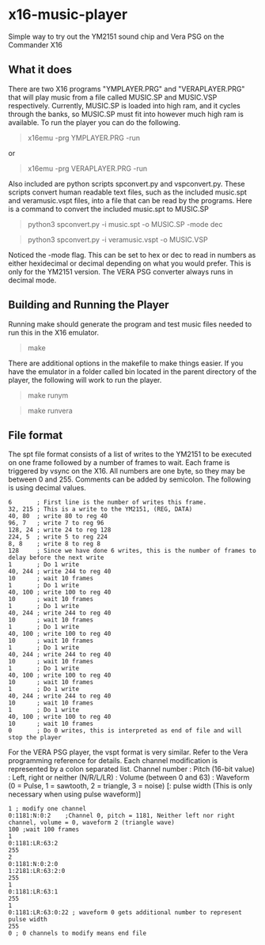 # x16-music-player
Simple way to try out the YM2151 sound chip and Vera PSG on the Commander X16


## What it does
There are two X16 programs "YMPLAYER.PRG" and "VERAPLAYER.PRG" that will play music from a file called MUSIC.SP and MUSIC.VSP respectively.
Currently, MUSIC.SP is loaded into high ram, and it cycles through the banks, so MUSIC.SP must fit into however much high ram is available.
To run the player you can do the following.
> x16emu -prg YMPLAYER.PRG -run

or
> x16emu -prg VERAPLAYER.PRG -run

Also included are python scripts spconvert.py and vspconvert.py.  These scripts convert human readable text files, such as the included music.spt and veramusic.vspt files, into a file that can be read by the programs.
Here is a command to convert the included music.spt to MUSIC.SP
>python3 spconvert.py -i music.spt -o MUSIC.SP -mode dec

>python3 spconvert.py -i veramusic.vspt -o MUSIC.VSP

Noticed the -mode flag.  This can be set to hex or dec to read in numbers as either hexidecimal or decimal depending on what you would prefer.  This is only for the YM2151 version.  The VERA PSG converter always runs in decimal mode.

## Building and Running the Player

Running make should generate the program and test music files needed to run this in the X16 emulator.
>make

There are additional options in the makefile to make things easier.  If you have the emulator in a folder called bin located in the parent directory of the player, the following will work to run the player.
>make runym

>make runvera

## File format
The spt file format consists of a list of writes to the YM2151 to be executed on one frame followed by a number of frames to wait.  Each frame is triggered by vsync on the X16.  All numbers are one byte, so they may be between 0 and 255.
Comments can be added by semicolon.  The following is using decimal values.
```
6       ; First line is the number of writes this frame.
32, 215 ; This is a write to the YM2151, (REG, DATA)
40, 80  ; write 80 to reg 40
96, 7   ; write 7 to reg 96
128, 24	; write 24 to reg 128
224, 5	; write 5 to reg 224
8, 8    ; write 8 to reg 8
128     ; Since we have done 6 writes, this is the number of frames to delay before the next write
1       ; Do 1 write
40, 244 ; write 244 to reg 40
10      ; wait 10 frames
1       ; Do 1 write
40, 100 ; write 100 to reg 40
10      ; wait 10 frames
1       ; Do 1 write
40, 244 ; write 244 to reg 40
10      ; wait 10 frames
1       ; Do 1 write
40, 100 ; write 100 to reg 40
10      ; wait 10 frames
1       ; Do 1 write
40, 244 ; write 244 to reg 40
10      ; wait 10 frames
1       ; Do 1 write
40, 100 ; write 100 to reg 40
10      ; wait 10 frames
1       ; Do 1 write
40, 244 ; write 244 to reg 40
10      ; wait 10 frames
1       ; Do 1 write
40, 100 ; write 100 to reg 40
10      ; wait 10 frames
0       ; Do 0 writes, this is interpreted as end of file and will stop the player
```
For the VERA PSG player, the vspt format is very similar.  Refer to the Vera programming reference for details.
Each channel modification is represented by a colon separated list.
Channel number : Pitch (16-bit value) : Left, right or neither (N/R/L/LR) : Volume (between 0 and 63) : Waveform (0 = Pulse, 1 = sawtooth, 2 = triangle, 3 = noise) [: pulse width (This is only necessary when using pulse waveform)]
```
1 ; modify one channel
0:1181:N:0:2	;Channel 0, pitch = 1181, Neither left nor right channel, volume = 0, waveform 2 (triangle wave)
100	;wait 100 frames
1
0:1181:LR:63:2
255
2
0:1181:N:0:2:0
1:2181:LR:63:2:0
255
1
0:1181:LR:63:1
255
1
0:1181:LR:63:0:22 ; waveform 0 gets additional number to represent pulse width
255
0 ; 0 channels to modify means end file
```

